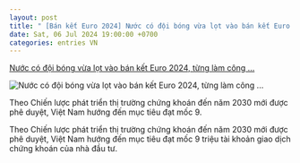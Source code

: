 ```yaml
---
layout: post
title: " [Bán kết Euro 2024] Nước có đội bóng vừa lọt vào bán kết Euro 2024, từng làm công ..."
date: Sat, 06 Jul 2024 19:00:00 +0700
categories: entries VN
---
```

[Nước có đội bóng vừa lọt vào bán kết Euro 2024, từng làm công ...](https://www.24h.com.vn/kinh-doanh/nuoc-co-doi-bong-vua-lot-vao-ban-ket-euro-2024-tung-lam-cong-trinh-lon-tam-co-the-gioi-o-viet-nam-c161a1583168.html)

![Nước có đội bóng vừa lọt vào bán kết Euro 2024, từng làm công ...](https://cdn.24h.com.vn/upload/3-2024/images/2024-07-05/1720170461-278-thumbnail-width740height495_anh_cat_3_2-auto-crop-watermark.jpg)

Theo Chiến lược phát triển thị trường chứng khoán đến năm 2030 mới được phê duyệt, Việt Nam hướng đến mục tiêu đạt mốc 9.

Theo Chiến lược phát triển thị trường chứng khoán đến năm 2030 mới được phê duyệt, Việt Nam hướng đến mục tiêu đạt mốc 9 triệu tài khoản giao dịch chứng khoán của nhà đầu tư.

